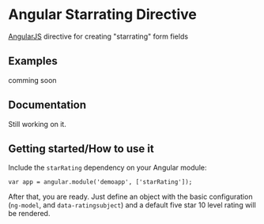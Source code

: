 # Angular Starrating Directive
[AngularJS](http://angularjs.org/) directive for creating "starrating" form fields

## Examples
comming soon 

## Documentation

Still working on it.

## Getting started/How to use it

Include the `starRating` dependency on your Angular module:
```
var app = angular.module('demoapp', ['starRating']);
```

After that, you are ready. Just define an object with the basic configuration (`ng-model`, and `data-ratingsubject`) and a default five star 10 level rating will be rendered.
